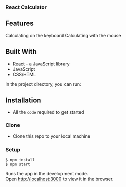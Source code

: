 ### React Calculator

## Features 

Calculating on the keyboard 
Calculating with the mouse 


## Built With
* [React](https://reactjs.org/) - a JavaScript library 
* JavaScript 
* CSS/HTML 

In the project directory, you can run:

## Installation

- All the `code` required to get started

### Clone

- Clone this repo to your local machine 
### Setup

```shell
$ npm install
$ npm start
```
Runs the app in the development mode.<br />
Open [http://localhost:3000](http://localhost:3000) to view it in the browser.
